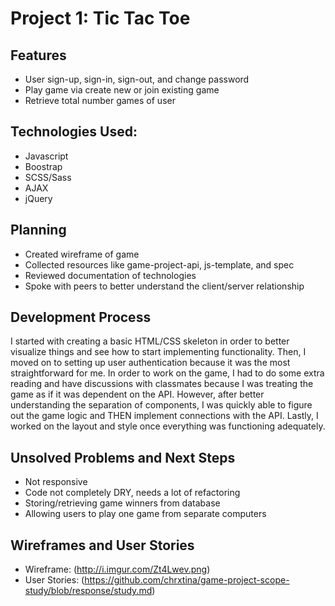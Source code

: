 # Project 1: Tic Tac Toe


## Features

- User sign-up, sign-in, sign-out, and change password
- Play game via create new or join existing game
- Retrieve total number games of user

## Technologies Used:

- Javascript
- Boostrap
- SCSS/Sass
- AJAX
- jQuery

## Planning

- Created wireframe of game
- Collected resources like game-project-api, js-template, and spec
- Reviewed documentation of technologies
- Spoke with peers to better understand the client/server relationship

## Development Process

I started with creating a basic HTML/CSS skeleton in order to better visualize things and see how to start implementing functionality. Then, I moved on to setting up user authentication because it was the most straightforward for me. In order to work on the game, I had to do some extra reading and have discussions with classmates because I was treating the game as if it was dependent on the API. However, after better understanding the separation of components, I was quickly able to figure out the game logic and THEN implement connections with the API. Lastly, I worked on the layout and style once everything was functioning adequately.

## Unsolved Problems and Next Steps

- Not responsive
- Code not completely DRY, needs a lot of refactoring
- Storing/retrieving game winners from database
- Allowing users to play one game from separate computers


## Wireframes and User Stories

- Wireframe: (http://i.imgur.com/Zt4Lwev.png)
- User Stories: (https://github.com/chrxtina/game-project-scope-study/blob/response/study.md)
